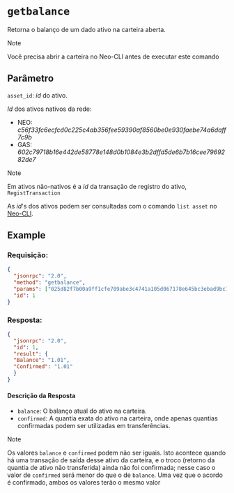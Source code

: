 # `getbalance`

Retorna o balanço de um dado ativo na carteira aberta.


> [!Note]
> Você precisa abrir a carteira no Neo-CLI antes de executar este comando


## Parâmetro

`asset_id`: *id* do ativo.

*Id* dos ativos nativos da rede:
  - NEO: *c56f33fc6ecfcd0c225c4ab356fee59390af8560be0e930faebe74a6daff7c9b*
  - GAS: *602c79718b16e442de58778e148d0b1084e3b2dffd5de6b7b16cee7969282de7*

> [!Note]
> Em ativos não-nativos é a *id* da transação de registro do ativo, `RegistTransaction`

As *id*'s dos ativos podem ser consultadas com o comando `list asset` no [Neo-CLI](../cli.md).


## Example 

### Requisição:

```json
{
  "jsonrpc": "2.0",
  "method": "getbalance",
  "params": ["025d82f7b00a9ff1cfe709abe3c4741a105d067178e645bc3ebad9bc79af47d4"],
  "id": 1
}
```

### Resposta:

```json
{
  "jsonrpc": "2.0",
  "id": 1,
  "result": {
  "Balance": "1.01",
  "Confirmed": "1.01"
  }
}
```

#### Descrição da Resposta

  - `balance`: O balanço atual do ativo na carteira.
  - `confirmed`: A quantia exata do ativo na carteira, onde apenas quantias confirmadas podem ser utilizadas em transferências.

> [!Note]
> Os valores `balance` e `confirmed` podem não ser iguais. 
> Isto acontece quando há uma transação de saída desse ativo da carteira, e o troco (retorno da quantia de ativo não transferida) ainda não foi confirmada; nesse caso o valor de `confirmed` será menor do que o de `balance`. Uma vez que o acordo é confirmado, ambos os valores terão o mesmo valor
